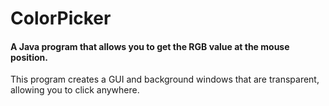 # ColorPicker

#### A Java program that allows you to get the RGB value at the mouse position.

This program creates a GUI and background windows that are transparent, allowing you to click anywhere.
